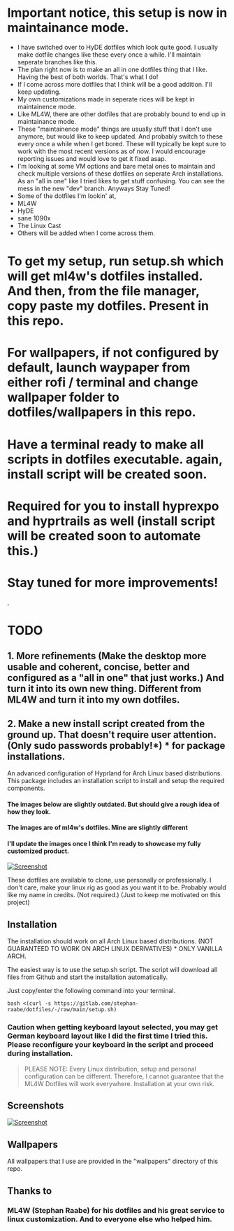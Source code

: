 # Important notice, this setup is now in maintainance mode. 
* I have switched over to HyDE dotfiles which look quite good. I usually make dotfile changes like these every once a while. I'll maintain seperate branches like this.
* The plan right now is to make an all in one dotfiles thing that I like. Having the best of both worlds. That's what I do!
* If I come across more dotfiles that I think will be a good addition. I'll keep updating.
* My own customizations made in seperate rices will be kept in maintainence mode.
* Like ML4W, there are other dotfiles that are probably bound to end up in maintainance mode.
* These "maintainence mode" things are usually stuff that I don't use anymore, but would like to keep updated. And probably switch to these every once a while when I get bored. These will typically be kept sure to work with the most recent versions as of now. I would encourage reporting issues and would love to get it fixed asap.
* I'm looking at some VM options and bare metal ones to maintain and check multiple versions of these dotfiles on seperate Arch installations. As an "all in one" like I tried likes to get stuff confusing. You can see the mess in the new "dev" branch. Anyways Stay Tuned!
* Some of the dotfiles I'm lookin' at,
* ML4W
* HyDE
* sane 1090x
* The Linux Cast
* Others will be added when I come across them. 
# To get my setup, run setup.sh which will get ml4w's dotfiles installed. And then, from the file manager, copy paste my dotfiles. Present in this repo. 
# For wallpapers, if not configured by default, launch waypaper from either rofi / terminal and change wallpaper folder to dotfiles/wallpapers in this repo. 

# Have a terminal ready to make all scripts in dotfiles executable. again, install script will be created soon.

# Required for you to install hyprexpo and hyprtrails as well (install script will be created soon to automate this.)

# Stay tuned for more improvements!
, 
# TODO
## 1. More refinements (Make the desktop more usable and coherent, concise, better and configured as a "all in one" that just works.) And turn it into its own new thing. Different from ML4W and turn it into my own dotfiles. 
## 2. Make a new install script created from the ground up. That doesn't require user attention. (Only sudo passwords probably!*) * for package installations. 

An advanced configuration of Hyprland for Arch Linux based distributions. This package includes an installation script to install and setup the required components.

#### The images below are slightly outdated. But should give a rough idea of how they look. 
#### The images are of ml4w's dotfiles. Mine are slightly different
#### I'll update the images once I think I'm ready to showcase my fully customized product. 

[![Screenshot](https://gitlab.com/stephan-raabe/dotfiles/-/wikis/uploads/5402287acd05825a9581e8bb261c465c/image.png "Screenshot")](![screenshots/screenshot2.png](https://gitlab.com/stephan-raabe/dotfiles/-/wikis/uploads/5402287acd05825a9581e8bb261c465c/image.png))

These dotfiles are available to clone, use personally or professionally. I don't care, make your linux rig as good as you want it to be. Probably would like my name in credits. (Not required.) (Just to keep me motivated on this project)

## Installation

The installation should work on all Arch Linux based distributions. (NOT GUARANTEED TO WORK ON ARCH LINUX DERIVATIVES) * ONLY VANILLA ARCH. 

The easiest way is to use the setup.sh script. The script will download all files from Github and start the installation automatically.

Just copy/enter the following command into your terminal.

```
bash <(curl -s https://gitlab.com/stephan-raabe/dotfiles/-/raw/main/setup.sh)
```

### Caution when getting keyboard layout selected, you may get German keyboard layout like I did the first time I tried this. Please reconfigure your keyboard in the script and proceed during installation. 

> PLEASE NOTE: Every Linux distribution, setup and personal configuration can be different. Therefore, I cannot guarantee that the ML4W Dotfiles will work everywhere. Installation at your own risk.

## Screenshots

[![Screenshot](https://gitlab.com/stephan-raabe/dotfiles/-/wikis/uploads/b8dc6a841b6b04fe0b2d380377117a50/screenshot-20240627-113733.png "Screenshot")](![screenshots/screenshot1.png](https://gitlab.com/stephan-raabe/dotfiles/-/wikis/uploads/b8dc6a841b6b04fe0b2d380377117a50/screenshot-20240627-113733.png))

## Wallpapers

All wallpapers that I use are provided in the "wallpapers" directory of this repo. 

## Thanks to
### ML4W (Stephan Raabe) for his dotfiles and his great service to linux customization. And to everyone else who helped him. 

